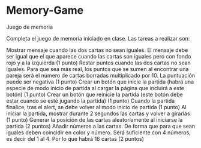 # Memory-Game
Juego de memoria

Completa el juego de memoria iniciado en clase. Las tareas a realizar son:

Mostrar mensaje cuando las dos cartas no sean iguales. El mensaje debe ser igual que el que aparece cuando las cartas son iguales pero con fondo rojo y a la izquierda (1 punto)
Restar puntos cuando las dos cartas no sean iguales. Para que sea más real, los puntos que se sumen al encontrar una pareja será el número de cartas borradas multiplicado por 10. La puntuación puede ser negativa (1 punto)
Crear un botón que inicie la partida (habrá una especie de modo inicio de partida al cargar la página que incluirá a este botón) (1 punto)
Crear un botón que reinicie la partida (este botón debe estar cuando se esté jugando la partida) (1 punto)
Cuando la partida finalice, tras el alert,  se debe volver al modo inicio de partida (1 punto)
Al iniciar la partida, mostrar durante 2 segundos las cartas y volver a girarlas (1 punto)
Generar la posición de las cartas aleatoriamente al iniciarse la partida (2 puntos)
 Añadir números a las cartas. De forma que para que sean iguales deben coincidir en color y número. Será suficiente con 4 números, es decir del 1 al 4. Por lo que habrá 16 cartas (2 puntos)